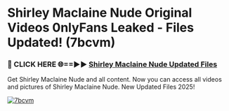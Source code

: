 # Shirley Maclaine Nude Original Videos 0nlyFans Leaked - Files Updated! (7bcvm)

<h3>🔴 CLICK HERE 🌐==►► <a href="https://tinyurl.com/yrmya6cz" rel="nofollow">Shirley Maclaine Nude Updated Files</a></h3>

Get Shirley Maclaine Nude and all content. Now you can access all videos and pictures of Shirley Maclaine Nude. New Updated Files 2025!

[![7bcvm](https://i.imgur.com/FMdXYCs.gif)](https://tinyurl.com/yrmya6cz)
